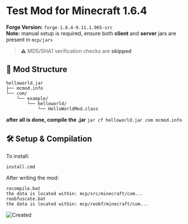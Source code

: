 # Test Mod for Minecraft 1.6.4

**Forge Version:** `forge-1.6.4-9.11.1.965-src`  
**Note:** manual setup is required, ensure both **client** and **server** jars are present in `mcp/jars`

> ⚠️ MD5/SHA1 verification checks are **skipped**

## 📁 Mod Structure
```
helloworld.jar
├── mcmod.info
└── com/
    └── example/
        └── helloworld/
            └── HelloWorldMod.class
```
		
**after all is done, compile the .jar**
```jar cf helloworld.jar com mcmod.info```
			
## 🛠️ Setup & Compilation

To install:
```bash
install.cmd
```

After writing the mod:
```
recompile.bat
the data is located within: mcp/src/minecraft/com...
reobfuscate.bat
the data is located within: mcp/reobf/minecraft/com...
```

![Created](https://img.shields.io/badge/Created-18_May_2025-blue)